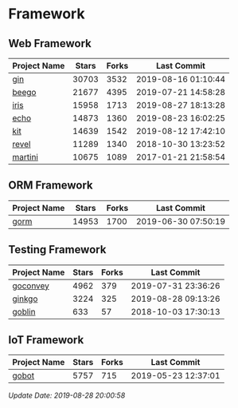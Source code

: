 # Framework

## Web Framework

| Project Name | Stars | Forks | Last Commit |
| ------------ | ----- | ----- | ----------- |
| [gin](https://github.com/gin-gonic/gin) | 30703 | 3532 | 2019-08-16 01:10:44 |
| [beego](https://github.com/astaxie/beego) | 21677 | 4395 | 2019-07-21 14:58:28 |
| [iris](https://github.com/kataras/iris) | 15958 | 1713 | 2019-08-27 18:13:28 |
| [echo](https://github.com/labstack/echo) | 14873 | 1360 | 2019-08-23 16:02:25 |
| [kit](https://github.com/go-kit/kit) | 14639 | 1542 | 2019-08-12 17:42:10 |
| [revel](https://github.com/revel/revel) | 11289 | 1340 | 2018-10-30 13:23:52 |
| [martini](https://github.com/go-martini/martini) | 10675 | 1089 | 2017-01-21 21:58:54 |

## ORM Framework

| Project Name | Stars | Forks | Last Commit |
| ------------ | ----- | ----- | ----------- |
| [gorm](https://github.com/jinzhu/gorm) | 14953 | 1700 | 2019-06-30 07:50:19 |

## Testing Framework

| Project Name | Stars | Forks | Last Commit |
| ------------ | ----- | ----- | ----------- |
| [goconvey](https://github.com/smartystreets/goconvey) | 4962 | 379 | 2019-07-31 23:36:26 |
| [ginkgo](https://github.com/onsi/ginkgo) | 3224 | 325 | 2019-08-28 09:13:26 |
| [goblin](https://github.com/franela/goblin) | 633 | 57 | 2018-10-03 17:30:13 |

## IoT Framework

| Project Name | Stars | Forks | Last Commit |
| ------------ | ----- | ----- | ----------- |
| [gobot](https://github.com/hybridgroup/gobot) | 5757 | 715 | 2019-05-23 12:37:01 |

*Update Date: 2019-08-28 20:00:58*